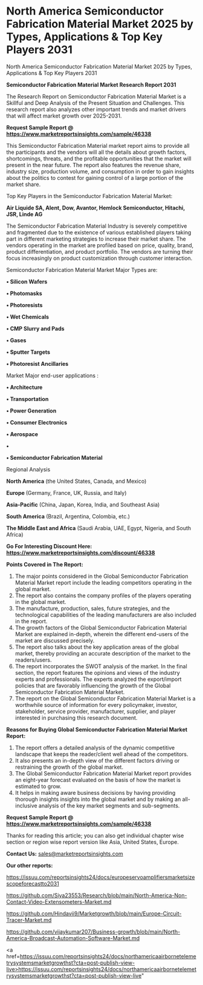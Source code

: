 # North America Semiconductor Fabrication Material Market 2025 by Types, Applications & Top Key Players 2031
North America Semiconductor Fabrication Material Market 2025 by Types, Applications & Top Key Players 2031

<strong>Semiconductor Fabrication Material Market Research Report 2031</strong>

The Research Report on Semiconductor Fabrication Material Market is a Skillful and Deep Analysis of the Present Situation and Challenges. This research report also analyzes other important trends and market drivers that will affect market growth over 2025-2031.

<strong>Request Sample Report @ <a href=https://www.marketreportsinsights.com/sample/46338>https://www.marketreportsinsights.com/sample/46338</a></strong>

This Semiconductor Fabrication Material market report aims to provide all the participants and the vendors will all the details about growth factors, shortcomings, threats, and the profitable opportunities that the market will present in the near future. The report also features the revenue share, industry size, production volume, and consumption in order to gain insights about the politics to contest for gaining control of a large portion of the market share.

Top Key Players in the Semiconductor Fabrication Material Market:

<strong>Air Liquide SA, Alent, Dow, Avantor, Hemlock Semiconductor, Hitachi, JSR, Linde AG</strong>

The Semiconductor Fabrication Material Industry is severely competitive and fragmented due to the existence of various established players taking part in different marketing strategies to increase their market share. The vendors operating in the market are profiled based on price, quality, brand, product differentiation, and product portfolio. The vendors are turning their focus increasingly on product customization through customer interaction.

Semiconductor Fabrication Material Market Major Types are:

<strong>•  Silicon Wafers

•  Photomasks

•  Photoresists

•  Wet Chemicals

•  CMP Slurry and Pads

•  Gases

•  Sputter Targets

•  Photoresist Ancillaries</strong>

Market Major end-user applications :

<strong>•  Architecture

•  Transportation

•  Power Generation

•  Consumer Electronics

•  Aerospace

•  

•  Semiconductor Fabrication Material</strong>

Regional Analysis

</u><strong><b>North America</b></strong> (the United States, Canada, and Mexico)

<strong><b>Europe </b></strong>(Germany, France, UK, Russia, and Italy)

<strong><b>Asia-Pacific</b></strong> (China, Japan, Korea, India, and Southeast Asia)

<strong><b>South America</b></strong> (Brazil, Argentina, Colombia, etc.)

<strong><b>The Middle East and Africa</b></strong> (Saudi Arabia, UAE, Egypt, Nigeria, and South Africa)

<strong>Go For Interesting Discount Here: <a href=https://www.marketreportsinsights.com/discount/46338>https://www.marketreportsinsights.com/discount/46338</a></strong>

<strong>Points Covered in The Report:</strong>
<ol>
  <li>The major points considered in the Global Semiconductor Fabrication Material Market report include the leading competitors operating in the global market.</li>
  <li>The report also contains the company profiles of the players operating in the global market.</li>
  <li>The manufacture, production, sales, future strategies, and the technological capabilities of the leading manufacturers are also included in the report.</li>
  <li>The growth factors of the Global Semiconductor Fabrication Material Market are explained in-depth, wherein the different end-users of the market are discussed precisely.</li>
  <li>The report also talks about the key application areas of the global market, thereby providing an accurate description of the market to the readers/users.</li>
  <li>The report incorporates the SWOT analysis of the market. In the final section, the report features the opinions and views of the industry experts and professionals. The experts analyzed the export/import policies that are favorably influencing the growth of the Global Semiconductor Fabrication Material Market.</li>
  <li>The report on the Global Semiconductor Fabrication Material Market is a worthwhile source of information for every policymaker, investor, stakeholder, service provider, manufacturer, supplier, and player interested in purchasing this research document.</li>
</ol>
<strong>Reasons for Buying Global Semiconductor Fabrication Material Market Report:</strong>

<ol>
  <li>The report offers a detailed analysis of the dynamic competitive landscape that keeps the reader/client well ahead of the competitors.</li>
  <li>It also presents an in-depth view of the different factors driving or restraining the growth of the global market.</li>
  <li>The Global Semiconductor Fabrication Material Market report provides an eight-year forecast evaluated on the basis of how the market is estimated to grow.</li>
  <li>It helps in making aware business decisions by having providing thorough insights insights into the global market and by making an all-inclusive analysis of the key market segments and sub-segments.</li>
</ol>
<strong>Request Sample Report @ <a href=https://www.marketreportsinsights.com/sample/46338>https://www.marketreportsinsights.com/sample/46338</a></strong>


Thanks for reading this article; you can also get individual chapter wise section or region wise report version like Asia, United States, Europe.

<strong>Contact Us:</strong>
sales@marketreportsinsights.com

<strong>Our other reports:</strong>

<a href=https://issuu.com/reportsinsights24/docs/europeservoamplifiersmarketsizescopeforecastto2031>https://issuu.com/reportsinsights24/docs/europeservoamplifiersmarketsizescopeforecastto2031</a>

<a href=https://github.com/Siya23553/Research/blob/main/North-America-Non-Contact-Video-Extensometers-Market.md>https://github.com/Siya23553/Research/blob/main/North-America-Non-Contact-Video-Extensometers-Market.md</a>

<a href=https://github.com/Hindavii9/Marketgrowth/blob/main/Europe-Circuit-Tracer-Market.md>https://github.com/Hindavii9/Marketgrowth/blob/main/Europe-Circuit-Tracer-Market.md</a>

<a href=https://github.com/vijaykumar207/Business-growth/blob/main/North-America-Broadcast-Automation-Software-Market.md>https://github.com/vijaykumar207/Business-growth/blob/main/North-America-Broadcast-Automation-Software-Market.md</a>

<a href=https://issuu.com/reportsinsights24/docs/northamericaairbornetelemetrysystemsmarketgrowthst?cta=post-publish-view-live>https://issuu.com/reportsinsights24/docs/northamericaairbornetelemetrysystemsmarketgrowthst?cta=post-publish-view-live</a>"

